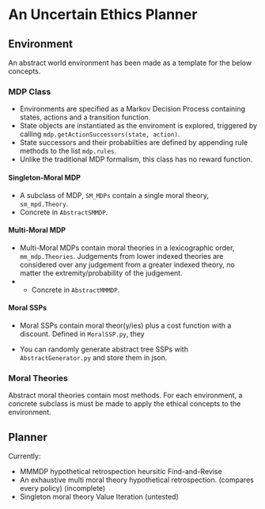 # An Uncertain Ethics Planner

## Environment

An abstract world environment has been made as a template for the below concepts.

### MDP Class
* Environments are specified as a Markov Decision Process containing states, actions and a transition function.
* State objects are instantiated as the enviroment is explored, triggered by calling `mdp.getActionSuccessors(state, action)`.
* State successors and their probabilties are defined by appending rule methods to the list `mdp.rules`.
* Unlike the traditional MDP formalism, this class has no reward function.

#### Singleton-Moral MDP

* A subclass of MDP, `SM_MDPs` contain a single moral theory, `sm_mpd.Theory`.
* Concrete in `AbstractSMMDP`.

#### Multi-Moral MDP

* Multi-Moral MDPs contain moral theories in a lexicographic order, `mm_mdp.Theories`. Judgements from lower indexed theories are considered over any judgement from a greater indexed theory, no matter the extremity/probability of the judgement.
* * Concrete in `AbstractMMMDP`.

#### Moral SSPs

* Moral SSPs contain moral theor(y/ies) plus a cost function with a discount. Defined in `MoralSSP.py`, they 

* You can randomly generate abstract tree SSPs with `AbstractGenerator.py` and store them in json.

### Moral Theories
Abstract moral theories contain most methods. For each environment, a concrete subclass is must be made to apply the ethical concepts to the environment.

## Planner

Currently:
* MMMDP hypothetical retrospection heursitic Find-and-Revise
* An exhaustive multi moral theory hypothetical retrospection. (compares every policy) (incomplete)
* Singleton moral theory Value Iteration (untested)



